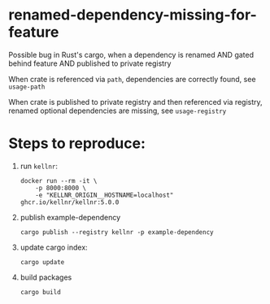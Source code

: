 # renamed-dependency-missing-for-feature
Possible bug in Rust's cargo, when a dependency is renamed AND gated behind feature AND published to private registry

When crate is referenced via `path`, dependencies are correctly found, see `usage-path`

When crate is published to private registry and then referenced via registry, renamed optional dependencies are missing, see `usage-registry`

# Steps to reproduce:

1. run `kellnr`:
    ```
    docker run --rm -it \
        -p 8000:8000 \
        -e "KELLNR_ORIGIN__HOSTNAME=localhost" ghcr.io/kellnr/kellnr:5.0.0
    ```
2. publish example-dependency
    ```
    cargo publish --registry kellnr -p example-dependency
    ```
3. update cargo index:
    ```shell
    cargo update
    ```
4. build packages
    ```
    cargo build
    ```
